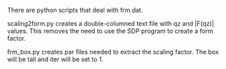 There are python scripts that deal with frm.dat.

scaling2form.py creates a double-columned text file with
qz and |F(qz)| values. This removes the need to use
the SDP program to create a form factor.

frm_box.py creates par files needed to extract the scaling
factor. The box will be tall and iter will be set to 1.
